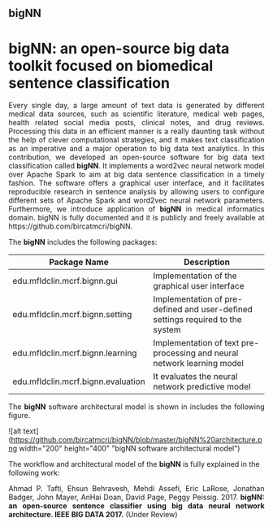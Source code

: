 ## bigNN
# bigNN: an open-source big data toolkit focused on biomedical sentence classification

<p align="justify">Every single day, a large amount of text data is generated by different medical data sources, such as scientific literature, medical web pages, health related social media posts, clinical notes, and drug reviews. Processing this data in an efficient manner is a really daunting task without the help of clever computational strategies, and it makes text classification as an imperative and a major operation to big data text analytics. In this contribution, we developed an open-source software for big data text classification called <strong>bigNN</strong>. It implements a word2vec neural network model over Apache Spark to aim at big data sentence classification in a timely fashion. The software offers a graphical user interface, and it facilitates reproducible research in sentence analysis by allowing users to configure different sets of Apache Spark and word2vec neural network parameters. Furthermore, we introduce application of <strong>bigNN</strong> in medical informatics domain. bigNN is fully documented and it is publicly and freely available at https://github.com/bircatmcri/bigNN.
</p>

<p align="justify">
The <strong>bigNN</strong> includes the following packages: 

| Package Name        | Description |
| ------------- |-------------|
| edu.mfldclin.mcrf.bignn.gui  | Implementation of the graphical user interface |
| edu.mfldclin.mcrf.bignn.setting | Implementation of pre-defined and user-defined settings required to the system|
| edu.mfldclin.mcrf.bignn.learning | Implementation of text pre-processing and neural network learning model|
| edu.mfldclin.mcrf.bignn.evaluation | It evaluates the neural network predictive model|
</p>
<p align="justify">
The <strong>bigNN</strong> software architectural model is shown in includes the following figure.  

![alt text](https://github.com/bircatmcri/bigNN/blob/master/bigNN%20architecture.png width="200" height="400" "bigNN software architectural model")
</p>

The workflow and architectural model of the <strong>bigNN</strong> is fully explained in the following work:
<p align="justify">
Ahmad P. Tafti, Ehsun Behravesh, Mehdi Assefi, Eric LaRose, Jonathan Badger, John Mayer, AnHai Doan, David Page, Peggy Peissig. 2017. <strong>bigNN: an open-source sentence classifier using big data neural network architecture. IEEE BIG DATA 2017.</strong> (Under Review)
</p>
